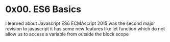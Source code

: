 # 0x00. ES6 Basics


I learned about Javascript ES6 ECMAscript 2015 was the second major revision to javascript it has some new features like let function which do not allow us to access a variable from outside the block scope

